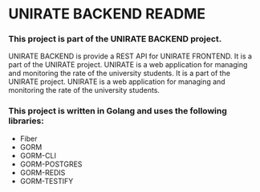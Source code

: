 # UNIRATE BACKEND README
### **This project is part of the UNIRATE BACKEND project.**

UNIRATE BACKEND is provide a REST API for UNIRATE FRONTEND. It is a part of the UNIRATE project. UNIRATE is a web application for managing and monitoring the rate of the university students. It is a part of the UNIRATE project. UNIRATE is a web application for managing and monitoring the rate of the university students.

### **This project is written in Golang and uses the following libraries:**
- Fiber
- GORM
- GORM-CLI
- GORM-POSTGRES
- GORM-REDIS 
- GORM-TESTIFY
